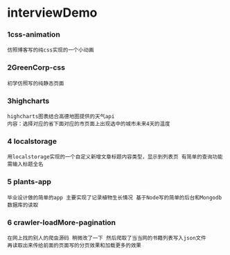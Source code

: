 # interviewDemo

### 1css-animation
```
仿照博客写的纯css实现的一个小动画
```

### 2GreenCorp-css
```
初学仿照写的纯静态页面
```
### 3highcharts
```
highcharts图表结合高德地图提供的天气api 
内容：选择对应的省下面对应的市页面上出现选中的城市未来4天的温度
```

### 4 localstorage
```
用localstorage实现的一个自定义新增文章标题内容类型，显示到列表页 有简单的查询功能 需输入标题全名
```

### 5 plants-app
```
毕业设计做的简单的app 主要实现了记录植物生长情况 基于Node写的简单的后台和Mongodb数据库的读取
```

### 6 crawler-loadMore-pagination
```
在网上找的别人的爬虫源码 稍微改了一下 然后爬取了当当网的书籍列表写入json文件 
再读取出来传给前面的页面写的分页效果和加载更多的效果
```



